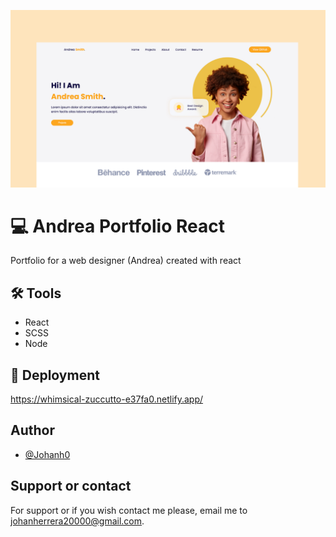 ![](./public/cover.png)
# 💻 Andrea Portfolio React
Portfolio for a web designer (Andrea) created with react

## 🛠 Tools

- React
- SCSS
- Node


## 🚀 Deployment
https://whimsical-zuccutto-e37fa0.netlify.app/

## Author
- [@Johanh0](https://www.github.com/johanh0)


## Support or contact
For support or if you wish contact me please, email me to [johanherrera20000@gmail.com](mailto:johanherrera20000@gmail.com).